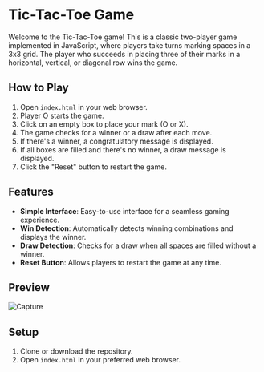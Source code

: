 # Tic-Tac-Toe Game

Welcome to the Tic-Tac-Toe game! This is a classic two-player game implemented in JavaScript, where players take turns marking spaces in a 3x3 grid. The player who succeeds in placing three of their marks in a horizontal, vertical, or diagonal row wins the game.

## How to Play

1. Open `index.html` in your web browser.
2. Player O starts the game.
3. Click on an empty box to place your mark (O or X).
4. The game checks for a winner or a draw after each move.
5. If there's a winner, a congratulatory message is displayed.
6. If all boxes are filled and there's no winner, a draw message is displayed.
7. Click the "Reset" button to restart the game.

## Features

- **Simple Interface**: Easy-to-use interface for a seamless gaming experience.
- **Win Detection**: Automatically detects winning combinations and displays the winner.
- **Draw Detection**: Checks for a draw when all spaces are filled without a winner.
- **Reset Button**: Allows players to restart the game at any time.

## Preview

![Capture](https://github.com/sahaalaf/Tic-Tac-Toe-Using-HTML-CSS-Javascript/assets/161157185/a688bd48-63c8-41a7-931a-59ee4efcd7a2)

## Setup

1. Clone or download the repository.
2. Open `index.html` in your preferred web browser.


